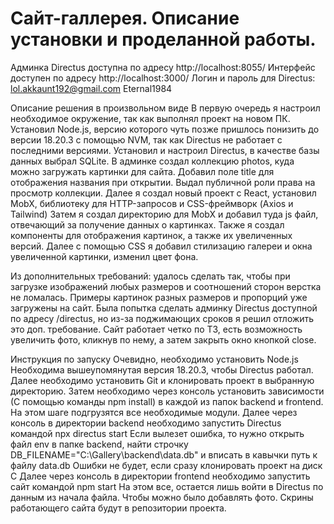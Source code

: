 # Сайт-галлерея. Описание установки и проделанной работы.


Админка Directus доступна по адресу http://localhost:8055/
Интерфейс доступен по адресу http://localhost:3000/
Логин и пароль для Directus:
lol.akkaunt192@gmail.com
Eternal1984


Описание решения в произвольном виде
В первую очередь я настроил необходимое окружение, так как выполнял проект на новом ПК.
Установил Node.js, версию которого чуть позже пришлось понизить до версии 18.20.3 с помощью NVM, так как Directus не работает с последними версиями.
Установил и настроил Directus, в качестве базы данных выбрал SQLite.
В админке создал коллекцию photos, куда можно загружать картинки для сайта. Добавил поле title для отображения названия при открытии. Выдал публичной роли права на просмотр коллекции.
Далее я создал новый проект с React, установил MobX, библиотеку для HTTP-запросов и CSS-фреймворк (Axios и Tailwind)
Затем я создал директорию для MobX и добавил туда js файл, отвечающий за получение данных о картинках.
Также я создал компоненты для отображения картинок, а также их увеличенных версий.
Далее с помощью CSS я добавил стилизацию галереи и окна увеличенной картинки, изменил цвет фона.

Из дополнительных требований: удалось сделать так, чтобы при загрузке изображений любых размеров и соотношений сторон верстка не ломалась. Примеры картинок разных размеров и пропорций уже загружены на сайт. Была попытка сделать админку Directus доступной по адресу /directus, но из-за поджимающих сроков я решил отложить это доп. требование.
Сайт работает четко по ТЗ, есть возможность увеличить фото, кликнув по нему, а затем закрыть окно кнопкой close.


Инструкция по запуску
Очевидно, необходимо установить Node.js
Необходима вышеупомянутая версия 18.20.3, чтобы Directus работал.
Далее необходимо установить Git и клонировать проект в выбранную директорию.
Затем необходимо через консоль установить зависимости (С помощью команды npm install) в каждой из папок backend и frontend. На этом шаге подгрузятся все необходимые модули.
Далее через консоль в директории backend необходимо запустить Directus командой npx directus start
Если вылезет ошибка, то нужно открыть файл env в папке backend, найти строчку DB_FILENAME="C:\Gallery\backend\data.db" и вписать в кавычки путь к файлу data.db
Ошибки не будет, если сразу клонировать проект на диск C
Далее через консоль в директории frontend необходимо запустить сайт командой npm start
На этом все, остается лишь войти в Directus по данным из начала файла. Чтобы можно было добавлять фото. Скрины работающего сайта будут в репозитории проекта.
